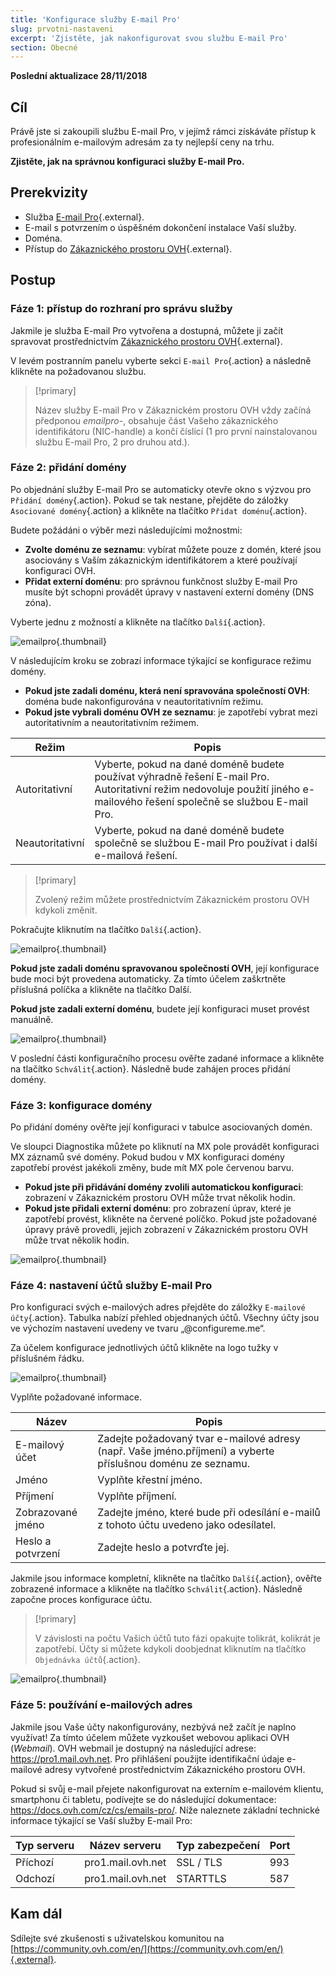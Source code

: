 ```yaml
---
title: 'Konfigurace služby E-mail Pro'
slug: prvotni-nastaveni
excerpt: 'Zjistěte, jak nakonfigurovat svou službu E-mail Pro'
section: Obecné
---
```


**Poslední aktualizace 28/11/2018**

## Cíl

Právě jste si zakoupili službu E-mail Pro, v jejímž rámci získáváte přístup k profesionálním e-mailovým adresám za ty nejlepší ceny na trhu.

**Zjistěte, jak na správnou konfiguraci služby E-mail Pro.**

## Prerekvizity

- Služba [E-mail Pro](https://www.ovh.cz/emails/email-pro/){.external}.
- E-mail s potvrzením o úspěšném dokončení instalace Vaší služby.
- Doména.
- Přístup do [Zákaznického prostoru OVH](https://www.ovh.com/auth/?action=gotomanager){.external}.

## Postup

### Fáze 1: přístup do rozhraní pro správu služby

Jakmile je služba E-mail Pro vytvořena a dostupná, můžete ji začít spravovat prostřednictvím [Zákaznického prostoru OVH](https://www.ovh.com/auth/?action=gotomanager){.external}.

V levém postranním panelu vyberte sekci `E-mail Pro`{.action} a následně klikněte na požadovanou službu.

> [!primary]
>
> Název služby E-mail Pro v Zákaznickém prostoru OVH vždy začíná předponou *emailpro-*, obsahuje část Vašeho zákaznického identifikátoru (NIC-handle) a končí číslicí (1 pro první nainstalovanou službu E-mail Pro, 2 pro druhou atd.).
>

### Fáze 2: přidání domény

Po objednání služby E-mail Pro se automaticky otevře okno s výzvou pro `Přidání domény`{.action}. Pokud se tak nestane, přejděte do záložky `Asociované domény`{.action} a klikněte na tlačítko `Přidat doménu`{.action}.

Budete požádáni o výběr mezi následujícími možnostmi:

- **Zvolte doménu ze seznamu**: vybírat můžete pouze z domén, které jsou asociovány s Vaším zákaznickým identifikátorem a které používají konfiguraci OVH.
- **Přidat externí doménu**: pro správnou funkčnost služby E-mail Pro musíte být schopni provádět úpravy v nastavení externí domény (DNS zóna).

Vyberte jednu z možností a klikněte na tlačítko `Další`{.action}.

![emailpro](images/first_config_email_pro_add_domain.png){.thumbnail}

V následujícím kroku se zobrazí informace týkající se konfigurace režimu domény.

- **Pokud jste zadali doménu, která není spravována společností OVH**: doména bude  nakonfigurována v neautoritativním režimu.
- **Pokud jste vybrali doménu OVH ze seznamu**: je zapotřebí vybrat mezi autoritativním a neautoritativním režimem.

|Režim|Popis|
|---|---|
|Autoritativní|Vyberte, pokud na dané doméně budete používat výhradně řešení E-mail Pro. Autoritativní režim nedovoluje použití jiného e-mailového řešení společně se službou E-mail Pro.|
|Neautoritativní|Vyberte, pokud na dané doméně budete společně se službou E-mail Pro používat i další e-mailová řešení.| 

> [!primary]
>
> Zvolený režim můžete prostřednictvím Zákaznickém prostoru OVH kdykoli změnit.
>

Pokračujte kliknutím na tlačítko `Další`{.action}.

![emailpro](images/first_config_email_pro_add_domain_step2.png){.thumbnail}

**Pokud jste zadali doménu spravovanou společností OVH**, její konfigurace bude moci být provedena automaticky. Za tímto účelem zaškrtněte příslušná políčka a klikněte na tlačítko Další.

**Pokud jste zadali externí doménu**, budete její konfiguraci muset provést manuálně.

![emailpro](images/first_config_email_pro_add_domain_step3.png){.thumbnail}

V poslední části konfiguračního procesu ověřte zadané informace a klikněte na tlačítko `Schválit`{.action}. Následně bude zahájen proces přidání domény.

### Fáze 3: konfigurace domény

Po přidání domény ověřte její konfiguraci v tabulce asociovaných domén.

Ve sloupci Diagnostika můžete po kliknutí na MX pole provádět konfiguraci MX záznamů své domény. Pokud budou v MX konfiguraci domény zapotřebí provést jakékoli změny, bude mít MX pole červenou barvu.

- **Pokud jste při přidávání domény zvolili automatickou konfiguraci**: zobrazení v Zákaznickém prostoru OVH může trvat několik hodin. 
- **Pokud jste přidali externí doménu**: pro zobrazení úprav, které je zapotřebí provést, klikněte na červené políčko. Pokud jste požadované úpravy právě provedli, jejich zobrazení v Zákaznickém prostoru OVH může trvat několik hodin.

![emailpro](images/first_config_email_pro_configure_domain.png){.thumbnail}

### Fáze 4: nastavení účtů služby E-mail Pro

Pro konfiguraci svých e-mailových adres přejděte do záložky `E-mailové účty`{.action}.
 Tabulka nabízí přehled objednaných účtů. Všechny účty jsou ve výchozím nastavení uvedeny ve tvaru „@configureme.me“.

Za účelem konfigurace jednotlivých účtů klikněte na logo tužky v příslušném řádku.

![emailpro](images/first_config_email_pro_configure_email_accounts.png){.thumbnail}

Vyplňte požadované informace.

|Název|Popis|
|---|---|
|E-mailový účet|Zadejte požadovaný tvar e-mailové adresy (např. Vaše jméno.příjmení) a vyberte příslušnou doménu ze seznamu.|
|Jméno|Vyplňte křestní jméno.|
|Příjmení|Vyplňte příjmení.|
|Zobrazované jméno|Zadejte jméno, které bude při odesílání e-mailů z tohoto účtu uvedeno jako odesílatel.|
|Heslo a potvrzení|Zadejte heslo a potvrďte jej.| 

Jakmile jsou informace kompletní, klikněte na tlačítko `Další`{.action}, ověřte zobrazené informace a klikněte na tlačítko `Schválit`{.action}. Následně započne proces konfigurace účtu.

> [!primary]
>
> V závislosti na počtu Vašich účtů tuto fázi opakujte tolikrát, kolikrát je zapotřebí. Účty si můžete kdykoli doobjednat kliknutím na tlačítko `Objednávka účtů`{.action}.
>

![emailpro](images/first_config_email_pro_configure_email_accounts_step2.png){.thumbnail}

### Fáze 5: používání e-mailových adres

Jakmile jsou Vaše účty nakonfigurovány, nezbývá než začít je naplno využívat! Za tímto účelem můžete vyzkoušet webovou aplikaci OVH (*Webmail*). OVH webmail je dostupný na následující adrese: <https://pro1.mail.ovh.net>. Pro přihlášení použijte identifikační údaje e-mailové adresy vytvořené prostřednictvím Zákaznického prostoru OVH.

Pokud si svůj e-mail přejete nakonfigurovat na externím e-mailovém klientu, smartphonu či tabletu, podívejte se do následující dokumentace: <https://docs.ovh.com/cz/cs/emails-pro/>. Níže naleznete základní technické informace týkající se Vaší služby E-mail Pro:

|Typ serveru|Název serveru|Typ zabezpečení|Port|
|---|---|---|---|
|Příchozí|pro1.mail.ovh.net|SSL / TLS|993|
|Odchozí|pro1.mail.ovh.net|STARTTLS|587|

## Kam dál

Sdílejte své zkušenosti s uživatelskou komunitou na [https://community.ovh.com/en/](https://community.ovh.com/en/){.external}.